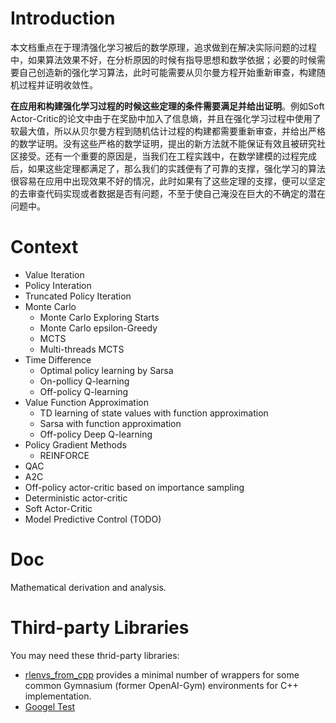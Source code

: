 # Introduction
本文档重点在于理清强化学习被后的数学原理，追求做到在解决实际问题的过程中，如果算法效果不好，在分析原因的时候有指导思想和数学依据；必要的时候需要自己创造新的强化学习算法，此时可能需要从贝尔曼方程开始重新审查，构建随机过程并证明收敛性。

**在应用和构建强化学习过程的时候这些定理的条件需要满足并给出证明**。例如Soft Actor-Critic的论文中由于在奖励中加入了信息熵，并且在强化学习过程中使用了软最大值，所以从贝尔曼方程到随机估计过程的构建都需要重新审查，并给出严格的数学证明。没有这些严格的数学证明，提出的新方法就不能保证有效且被研究社区接受。还有一个重要的原因是，当我们在工程实践中，在数学建模的过程完成后，如果这些定理都满足了，那么我们的实践便有了可靠的支撑，强化学习的算法很容易在应用中出现效果不好的情况，此时如果有了这些定理的支撑，便可以坚定的去审查代码实现或者数据是否有问题，不至于使自己淹没在巨大的不确定的潜在问题中。


# Context
* Value Iteration
* Policy Interation
* Truncated Policy Iteration
* Monte Carlo
    - Monte Carlo Exploring Starts
    - Monte Carlo epsilon-Greedy
    - MCTS
    - Multi-threads MCTS
* Time Difference
  * Optimal policy learning by Sarsa
  * On-pollicy Q-learning
  * Off-policy Q-learning
* Value Function Approximation
  * TD learning of state values with function approximation
  * Sarsa with function approximation
  * Off-policy Deep Q-learning
* Policy Gradient Methods
  * REINFORCE
* QAC
* A2C
* Off-policy actor-critic based on importance sampling
* Deterministic actor-critic
* Soft Actor-Critic
* Model Predictive Control (TODO)
  
# Doc
Mathematical derivation and analysis.

# Third-party Libraries
You may need these thrid-party libraries:
* [rlenvs_from_cpp](https://github.com/pockerman/rlenvs_from_cpp) provides a minimal number of wrappers for some common Gymnasium (former OpenAI-Gym) environments for C++ implementation.
* [Googel Test](https://github.com/google/googletest)